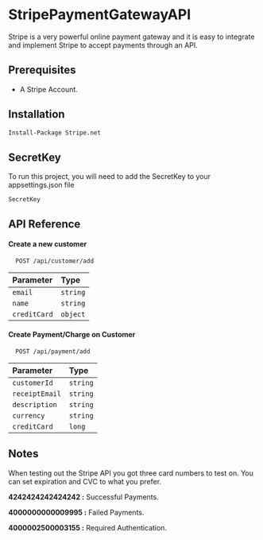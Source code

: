 
# StripePaymentGatewayAPI 

Stripe is a very powerful online payment gateway and it is easy to integrate and implement Stripe to accept payments through an API.

## Prerequisites

- A Stripe Account.



## Installation

```bash
Install-Package Stripe.net
```
    
## SecretKey

To run this project, you will need to add the SecretKey to your appsettings.json file

`SecretKey`


## API Reference

#### Create a new customer

```http
  POST /api/customer/add
```

| Parameter | Type       |
| :-------- | :------- |
| `email` | `string` |
| `name` | `string` |
| `creditCard` | `object` |

#### Create Payment/Charge on Customer

```http
  POST /api/payment/add

```
| Parameter | Type       |
| :-------- | :------- |
| `customerId` | `string` |
| `receiptEmail` | `string` |
| `description` | `string` |
| `currency` | `string` |
| `creditCard` | `long` |


## Notes

When testing out the Stripe API you got three card numbers to test on. You can set expiration and CVC to what you prefer.

**4242424242424242 :** Successful Payments.

**4000000000009995  :** Failed Payments.

**4000002500003155 :** Required  Authentication.


